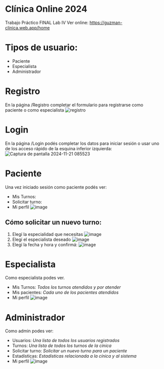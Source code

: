 # Clínica Online 2024

Trabajo Práctico FINAL Lab IV 
Ver online: https://guzman-clinica.web.app/home

# Tipos de usuario:
- Paciente
- Especialista
- Administrador

# Registro
En la página /Registro completar el formulario para registrarse como paciente o como especialista
![registro](https://github.com/user-attachments/assets/d76771b8-c35c-4c91-a1c2-16f016fde38d)


# Login
En la página /Login podés completar los datos para iniciar sesión o usar uno de los acceso rápido de la esquina inferior izquierda:
![Captura de pantalla 2024-11-21 085523](https://github.com/user-attachments/assets/8951864e-88b3-4752-993a-de865750da9d)

# Paciente
Una vez iniciado sesión como paciente podés ver:
- Mis Turnos:
- Solicitar turno:
- Mi perfil
  ![image](https://github.com/user-attachments/assets/3d5f1b2c-eccc-47e7-bb4a-5568597e0457)

## Cómo solicitar un nuevo turno:
1. Elegí la especialidad que necesitas
 ![image](https://github.com/user-attachments/assets/7cac41da-ec29-4b27-b8e4-f3c6f5f35680)
2. Elegí el especialista deseado ![image](https://github.com/user-attachments/assets/544f6ee6-bc63-4184-84a6-aa53628c56e2)
3. Elegí la fecha y hora y confirmá: ![image](https://github.com/user-attachments/assets/a71514ab-754b-4818-9177-62ecc865734d)

# Especialista
Como especialista podes ver.
- Mis Turnos: *Todos los turnos atendidos y por atender*
- Mis pacientes: *Cada uno de los pacientes atendidos*
- Mi perfil ![image](https://github.com/user-attachments/assets/c9f1f4c4-7552-4a7d-9a16-b1afbaa1c02f)

# Administrador
Como admin podes ver:
- Usuarios: *Una lista de todos los usuarios registrados*
- Turnos: *Una lista de todos los turnos de la cínica*
- Solicitar turno: *Solicitar un nuevo turno para un paciente*
- Estadísticas: *Estadísticas relacionada a la cínica y al sistema*
- Mi perfil ![image](https://github.com/user-attachments/assets/e8ea1b2f-6d02-4cd2-8a20-2e3711ffdc1c)

